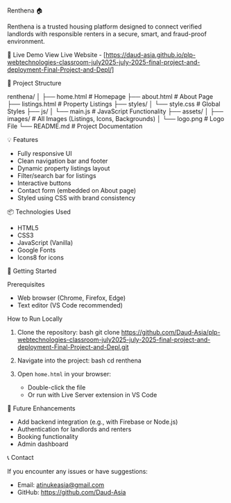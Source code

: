 Renthena 🏠

Renthena is a trusted housing platform designed to connect verified landlords with responsible renters in a secure, smart, and fraud-proof environment.


🔗 Live Demo
View Live Website - [https://daud-asia.github.io/plp-webtechnologies-classroom-july2025-july-2025-final-project-and-deployment-Final-Project-and-Depl/]


📁 Project Structure


renthena/
│
├── home.html            # Homepage
├── about.html            # About Page
├── listings.html         # Property Listings
├── styles/
│   └── style.css         # Global Styles
├── js/
│   └── main.js           # JavaScript Functionality
├── assets/
│   ├── images/           # All Images (Listings, Icons, Backgrounds)
│   └── logo.png          # Logo File
└── README.md             # Project Documentation


💡 Features

- Fully responsive UI
- Clean navigation bar and footer
- Dynamic property listings layout
- Filter/search bar for listings
- Interactive buttons
- Contact form (embedded on About page)
- Styled using CSS with brand consistency


📦 Technologies Used

- HTML5
- CSS3
- JavaScript (Vanilla)
- Google Fonts
- Icons8 for icons


🚀 Getting Started

Prerequisites

- Web browser (Chrome, Firefox, Edge)
- Text editor (VS Code recommended)

How to Run Locally

1. Clone the repository:
   bash
   git clone https://github.com/Daud-Asia/plp-webtechnologies-classroom-july2025-july-2025-final-project-and-deployment-Final-Project-and-Depl.git
   
2. Navigate into the project:
   bash
   cd renthena
   
3. Open `home.html` in your browser:
   - Double-click the file
   - Or run with Live Server extension in VS Code


🧪 Future Enhancements

- Add backend integration (e.g., with Firebase or Node.js)
- Authentication for landlords and renters
- Booking functionality
- Admin dashboard


📞 Contact

If you encounter any issues or have suggestions:

- Email: atinukeasia@gmail.com
- GitHub: https://github.com/Daud-Asia

